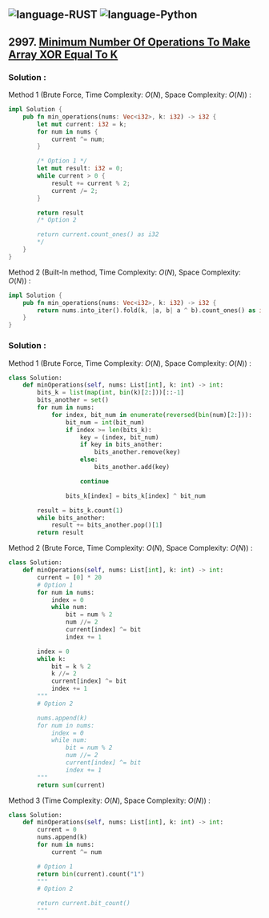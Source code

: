 ![language-RUST](https://img.shields.io/badge/RUST-8d4004?style=for-the-badge&logo=RUST)
![language-Python](https://img.shields.io/badge/Python-ffd43b?style=for-the-badge&logo=PYTHON)
---

## 2997. [Minimum Number Of Operations To Make Array XOR Equal To K](https://leetcode.com/problems/minimum-number-of-operations-to-make-array-xor-equal-to-k)

### Solution :

Method 1 (Brute Force, Time Complexity: $O(N)$, Space Complexity: $O(N)$) :
```rust
impl Solution {
    pub fn min_operations(nums: Vec<i32>, k: i32) -> i32 {
        let mut current: i32 = k;
        for num in nums {
            current ^= num;
        }

        /* Option 1 */
        let mut result: i32 = 0;
        while current > 0 {
            result += current % 2;
            current /= 2;
        }

        return result
        /* Option 2

        return current.count_ones() as i32
        */
    }
}
```

Method 2 (Built-In method, Time Complexity: $O(N)$, Space Complexity: $O(N)$) :
```rust
impl Solution {
    pub fn min_operations(nums: Vec<i32>, k: i32) -> i32 {
        return nums.into_iter().fold(k, |a, b| a ^ b).count_ones() as i32
    }
}
```

### Solution :

Method 1 (Brute Force, Time Complexity: $O(N)$, Space Complexity: $O(N)$) :
```python
class Solution:
    def minOperations(self, nums: List[int], k: int) -> int:
        bits_k = list(map(int, bin(k)[2:]))[::-1]
        bits_another = set()
        for num in nums:
            for index, bit_num in enumerate(reversed(bin(num)[2:])):
                bit_num = int(bit_num)
                if index >= len(bits_k):
                    key = (index, bit_num)
                    if key in bits_another:
                        bits_another.remove(key)
                    else:
                        bits_another.add(key)

                    continue

                bits_k[index] = bits_k[index] ^ bit_num

        result = bits_k.count(1)
        while bits_another:
            result += bits_another.pop()[1]
        return result
```

Method 2 (Brute Force, Time Complexity: $O(N)$, Space Complexity: $O(N)$) :
```python
class Solution:
    def minOperations(self, nums: List[int], k: int) -> int:
        current = [0] * 20
        # Option 1
        for num in nums:
            index = 0
            while num:
                bit = num % 2
                num //= 2
                current[index] ^= bit
                index += 1

        index = 0
        while k:
            bit = k % 2
            k //= 2
            current[index] ^= bit
            index += 1
        """
        # Option 2

        nums.append(k)
        for num in nums:
            index = 0
            while num:
                bit = num % 2
                num //= 2
                current[index] ^= bit
                index += 1
        """
        return sum(current)
```

Method 3 (Time Complexity: $O(N)$, Space Complexity: $O(N)$) :
```python
class Solution:
    def minOperations(self, nums: List[int], k: int) -> int:
        current = 0
        nums.append(k)
        for num in nums:
            current ^= num

        # Option 1
        return bin(current).count("1")
        """
        # Option 2

        return current.bit_count()
        """
```
